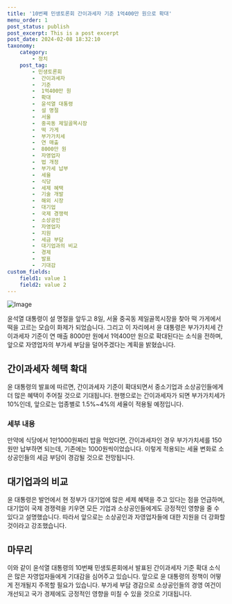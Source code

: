 ```yaml
---
title: '10번째 민생토론회 간이과세자 기준 1억400만 원으로 확대'
menu_order: 1
post_status: publish
post_excerpt: This is a post excerpt
post_date: 2024-02-08 18:32:10
taxonomy:
    category:
        - 정치
    post_tag:
        - 민생토론회
        -  간이과세자
        -  기준
        -  1억400만 원
        -  확대
        -  윤석열 대통령
        -  설 명절
        -  서울
        -  중곡동 제일골목시장
        -  떡 가게
        -  부가가치세
        -  연 매출
        -  8000만 원
        -  자영업자
        -  법 개정
        -  부가세 납부
        -  세율
        -  식당
        -  세제 혜택
        -  기술 개발
        -  해외 시장
        -  대기업
        -  국제 경쟁력
        -  소상공인
        -  자영업자
        -  지원
        -  세금 부담
        -  대기업과의 비교
        -  경제
        -  발표
        -  기대감
custom_fields:
    field1: value 1
    field2: value 2
---
```


![Image](https://imgnews.pstatic.net/image/047/2024/02/08/0002421740_001_20240208130001137.jpg?type=w647)

윤석열 대통령이 설 명절을 앞두고 8일, 서울 중곡동 제일골목시장을 찾아 떡 가게에서 떡을 고르는 모습이 화제가 되었습니다. 그리고 이 자리에서 윤 대통령은 부가가치세 간이과세자 기준이 연 매출 8000만 원에서 1억400만 원으로 확대된다는 소식을 전하며, 앞으로 자영업자의 부가세 부담을 덜어주겠다는 계획을 밝혔습니다.
## 간이과세자 혜택 확대
윤 대통령의 발표에 따르면, 간이과세자 기준이 확대되면서 중소기업과 소상공인들에게 더 많은 혜택이 주어질 것으로 기대됩니다. 현행으로는 간이과세자가 되면 부가가치세가 10%인데, 앞으로는 업종별로 1.5%~4%의 세율이 적용될 예정입니다.
### 세부 내용
만약에 식당에서 1만1000원짜리 밥을 먹었다면, 간이과세자인 경우 부가가치세를 150원만 납부하면 되는데, 기존에는 1000원씩이었습니다. 이렇게 적용되는 세율 변화로 소상공인들의 세금 부담이 경감될 것으로 전망됩니다.
## 대기업과의 비교
윤 대통령은 발언에서 현 정부가 대기업에 많은 세제 혜택을 주고 있다는 점을 언급하며, 대기업이 국제 경쟁력을 키우면 모든 기업과 소상공인들에게도 긍정적인 영향을 줄 수 있다고 설명했습니다. 따라서 앞으로는 소상공인과 자영업자들에 대한 지원을 더 강화할 것이라고 강조했습니다.
## 마무리
이와 같이 윤석열 대통령의 10번째 민생토론회에서 발표된 간이과세자 기준 확대 소식은 많은 자영업자들에게 기대감을 심어주고 있습니다. 앞으로 윤 대통령의 정책이 어떻게 전개될지 주목할 필요가 있습니다. 부가세 부담 경감으로 소상공인들의 경영 여건이 개선되고 국가 경제에도 긍정적인 영향을 미칠 수 있을 것으로 기대됩니다.
